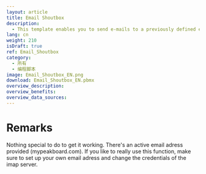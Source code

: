 ```yaml
---
layout: article
title: Email Shoutbox
description: 
  - This template enables you to send e-mails to a previously defined e-mail address and to display this information within a clear format. In the middle is the most recent e-mail, in the lower area of the visualization an overview of the last four e-mails with date, time, subject and the name of the sender.
lang: cn
weight: 210
isDraft: true
ref: Email_Shoutbox
category:
  - 所有
  - 编程脚本
image: Email_Shoutbox_EN.png
download: Email_Shoutbox_EN.pbmx
overview_description:
overview_benefits:
overview_data_sources:
---
```

# Remarks
Nothing special to do to get it working. There's an active email adress provided (mypeakboard.com). If you like to really use this function, make sure to set up your own email adress and change the credentials of the imap server.
